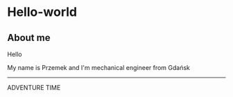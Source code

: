 # Hello-world  

## About me  

Hello

My name is Przemek and I'm mechanical engineer from Gdańsk

---

ADVENTURE TIME



